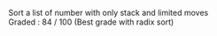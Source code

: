 Sort a list of number with only stack and limited moves<BR>
Graded : 84 / 100 (Best grade with radix sort)
